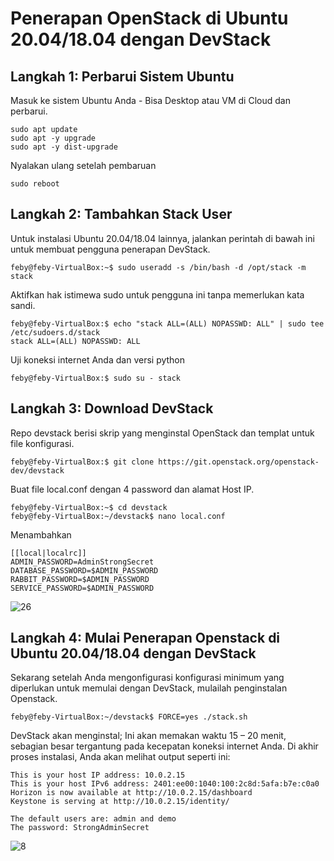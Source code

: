 # Penerapan OpenStack di Ubuntu 20.04/18.04 dengan DevStack

## Langkah 1: Perbarui Sistem Ubuntu

Masuk ke sistem Ubuntu Anda - Bisa Desktop atau VM di Cloud dan perbarui.

```
sudo apt update
sudo apt -y upgrade
sudo apt -y dist-upgrade
```

Nyalakan ulang setelah pembaruan

```
sudo reboot
```

## Langkah 2: Tambahkan Stack User

Untuk instalasi Ubuntu 20.04/18.04 lainnya, jalankan perintah di bawah ini untuk membuat pengguna penerapan DevStack.

```
feby@feby-VirtualBox:~$ sudo useradd -s /bin/bash -d /opt/stack -m stack
```

Aktifkan hak istimewa sudo untuk pengguna ini tanpa memerlukan kata sandi.

```
feby@feby-VirtualBox:$ echo "stack ALL=(ALL) NOPASSWD: ALL" | sudo tee /etc/sudoers.d/stack
stack ALL=(ALL) NOPASSWD: ALL
````

Uji koneksi internet Anda dan versi python

```
feby@feby-VirtualBox:$ sudo su - stack
```

## Langkah 3: Download DevStack

Repo devstack berisi skrip yang menginstal OpenStack dan templat untuk file konfigurasi.

```
feby@feby-VirtualBox:$ git clone https://git.openstack.org/openstack-dev/devstack
```

Buat file local.conf dengan 4 password dan alamat Host IP.

```
feby@feby-VirtualBox:~$ cd devstack
feby@feby-VirtualBox:~/devstack$ nano local.conf
```

Menambahkan

```
[[local|localrc]]
ADMIN_PASSWORD=AdminStrongSecret
DATABASE_PASSWORD=$ADMIN_PASSWORD
RABBIT_PASSWORD=$ADMIN_PASSWORD
SERVICE_PASSWORD=$ADMIN_PASSWORD
```

![26](https://user-images.githubusercontent.com/122883189/231235447-f561a725-a353-4a4b-b1f6-73392808c7e8.PNG)

## Langkah 4: Mulai Penerapan Openstack di Ubuntu 20.04/18.04 dengan DevStack

Sekarang setelah Anda mengonfigurasi konfigurasi minimum yang diperlukan untuk memulai dengan DevStack, mulailah penginstalan Openstack.

```
feby@feby-VirtualBox:~/devstack$ FORCE=yes ./stack.sh
```

DevStack akan menginstal; Ini akan memakan waktu 15 – 20 menit, sebagian besar tergantung pada kecepatan koneksi internet Anda. Di akhir proses instalasi, Anda akan melihat output seperti ini:

```
This is your host IP address: 10.0.2.15
This is your host IPv6 address: 2401:ee00:1040:100:2c8d:5afa:b7e:c0a0
Horizon is now available at http://10.0.2.15/dashboard
Keystone is serving at http://10.0.2.15/identity/

The default users are: admin and demo
The password: StrongAdminSecret
```

![8](https://user-images.githubusercontent.com/122883189/230764523-61931d10-177e-4175-81fc-9751a7f2fed6.PNG)